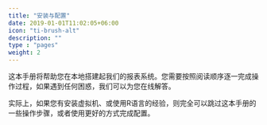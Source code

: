 ```yaml
---
title: "安装与配置"
date: 2019-01-01T11:02:05+06:00
icon: "ti-brush-alt"
description: ""
type : "pages"
weight: 2
---
```


这本手册将帮助您在本地搭建起我们的报表系统。您需要按照阅读顺序逐一完成操作过程，如果遇到任何困惑，我们可以为您在线解答。  
  
实际上，如果您有安装虚拟机、或使用R语言的经验，则完全可以跳过这本手册的一些操作步骤，或者使用更好的方式完成配置。  
